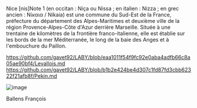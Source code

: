 Nice [nis]Note 1 (en occitan : Niça ou Nissa ; en italien : Nizza ; en grec ancien : Νίκαια / Níkaia) est une commune du Sud-Est de la France, préfecture du département des Alpes-Maritimes et deuxième ville de la région Provence-Alpes-Côte d'Azur derrière Marseille. Située à une trentaine de kilomètres de la frontière franco-italienne, elle est établie sur les bords de la mer Méditerranée, le long de la baie des Anges et à l'embouchure du Paillon.

https://github.com/gavet92/LABY/blob/eaa1011f54f9fc92e0aba4adfb66c8a05ae90bf4/Levallois.md
https://github.com/gavet92/LABY/blob/b1b2e424be4d307c1fd87fd3cbb62322f21afb8f/Pekin.md

![image](https://user-images.githubusercontent.com/115066388/198039887-3f38c154-b9fb-4214-ab01-31c21db0517f.png)


Ballens François
